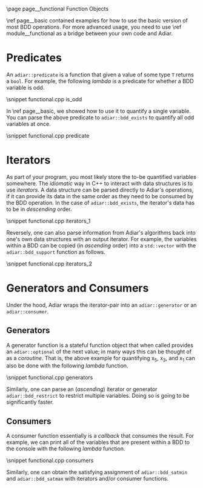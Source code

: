 \page page__functional Function Objects

\ref page__basic contained examples for how to use the basic version of most BDD
operations. For more advanced usage, you need to use \ref module__functional as
a bridge between your own code and Adiar.

Predicates
==================================

An `adiar::predicate` is a function that given a value of some type `T` returns
a `bool`. For example, the following *lambda* is a predicate for whether a BDD
variable is odd.

\snippet functional.cpp is_odd

In \ref page__basic, we showed how to use it to quantify a single variable. You
can parse the above predicate to `adiar::bdd_exists` to quantify all odd variables
at once.

\snippet functional.cpp predicate


Iterators
==================================

As part of your program, you most likely store the to-be quantified variables
somewhere. The *idiomatic* way in C++ to interact with data structures is to use
*iterators*. A data structure can be parsed directly to Adiar's operations, if
it can provide its data in the same order as they need to be consumed by the BDD
operation. In the case of `adiar::bdd_exists`, the iterator's data has to be in
*descending* order.

\snippet functional.cpp iterators_1

Reversely, one can also parse information from Adiar's algorithms back into
one's own data structures with an output iterator. For example, the variables
within a BDD can be copied (in *ascending* order) into a `std::vector` with the
`adiar::bdd_support` function as follows.

\snippet functional.cpp iterators_2


Generators and Consumers
==================================

Under the hood, Adiar wraps the iterator-pair into an `adiar::generator` or an
`adiar::consumer`.

Generators
----------------------------------

A generator function is a stateful function object that when called provides an
`adiar::optional` of the next value; in many ways this can be thought of as a
*coroutine*. That is, the above example for quantifying x<sub>5</sub>,
x<sub>3</sub>, and x<sub>1</sub> can also be done with the following *lambda*
function.

\snippet functional.cpp generators

Similarly, one can parse an (*ascending*) iterator or generator
`adiar::bdd_restrict` to restrict multiple variables. Doing so is going to be
significantly faster.

Consumers
----------------------------------

A consumer function essentially is a *callback* that consumes the result. For
example, we can print all of the variables that are present within a BDD to the
console with the following *lambda* function.

\snippet functional.cpp consumers

Similarly, one can obtain the satisfying assignment of `adiar::bdd_satmin` and
`adiar::bdd_satmax` with iterators and/or consumer functions.
